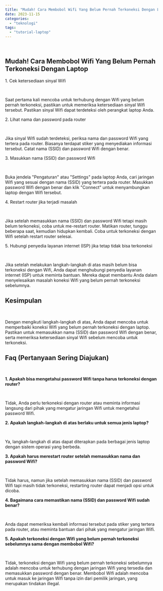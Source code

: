 ```yaml
---
title: "Mudah! Cara Membobol Wifi Yang Belum Pernah Terkoneksi Dengan Laptop"
date: 2023-11-15
categories: 
  - "teknologi"
tags: 
  - "tutorial-laptop"
---
```


 

## Mudah! Cara Membobol Wifi Yang Belum Pernah Terkoneksi Dengan Laptop

1\. Cek ketersediaan sinyal Wifi

 

Saat pertama kali mencoba untuk terhubung dengan Wifi yang belum pernah terkoneksi, pastikan untuk memeriksa ketersediaan sinyal Wifi tersebut. Pastikan sinyal Wifi dapat terdeteksi oleh perangkat laptop Anda.

2\. Lihat nama dan password pada router

 

Jika sinyal Wifi sudah terdeteksi, periksa nama dan password Wifi yang tertera pada router. Biasanya terdapat stiker yang menyediakan informasi tersebut. Catat nama (SSID) dan password Wifi dengan benar.

3\. Masukkan nama (SSID) dan password Wifi

 

Buka jendela "Pengaturan" atau "Settings" pada laptop Anda, cari jaringan Wifi yang sesuai dengan nama (SSID) yang tertera pada router. Masukkan password Wifi dengan benar dan klik "Connect" untuk menyambungkan laptop dengan Wifi tersebut.

4\. Restart router jika terjadi masalah

 

Jika setelah memasukkan nama (SSID) dan password Wifi tetapi masih belum terkoneksi, coba untuk me-restart router. Matikan router, tunggu beberapa saat, kemudian hidupkan kembali. Coba untuk terkoneksi dengan Wifi setelah restart router selesai.

5\. Hubungi penyedia layanan internet (ISP) jika tetap tidak bisa terkoneksi

 

Jika setelah melakukan langkah-langkah di atas masih belum bisa terkoneksi dengan Wifi, Anda dapat menghubungi penyedia layanan internet (ISP) untuk meminta bantuan. Mereka dapat membantu Anda dalam menyelesaikan masalah koneksi Wifi yang belum pernah terkoneksi sebelumnya.

## Kesimpulan

 

Dengan mengikuti langkah-langkah di atas, Anda dapat mencoba untuk memperbaiki koneksi Wifi yang belum pernah terkoneksi dengan laptop. Pastikan untuk memasukkan nama (SSID) dan password Wifi dengan benar, serta memeriksa ketersediaan sinyal Wifi sebelum mencoba untuk terkoneksi.

## Faq (Pertanyaan Sering Diajukan)

 

**1\. Apakah bisa mengetahui password Wifi tanpa harus terkoneksi dengan router?**

 

Tidak, Anda perlu terkoneksi dengan router atau meminta informasi langsung dari pihak yang mengatur jaringan Wifi untuk mengetahui password Wifi.

**2\. Apakah langkah-langkah di atas berlaku untuk semua jenis laptop?**

 

Ya, langkah-langkah di atas dapat diterapkan pada berbagai jenis laptop dengan sistem operasi yang berbeda.

**3\. Apakah harus merestart router setelah memasukkan nama dan password Wifi?**

 

Tidak harus, namun jika setelah memasukkan nama (SSID) dan password Wifi tapi masih tidak terkoneksi, restarting router dapat menjadi opsi untuk dicoba.

**4\. Bagaimana cara memastikan nama (SSID) dan password Wifi sudah benar?**

 

Anda dapat memeriksa kembali informasi tersebut pada stiker yang tertera pada router, atau meminta bantuan dari pihak yang mengatur jaringan Wifi.

**5\. Apakah terkoneksi dengan Wifi yang belum pernah terkoneksi sebelumnya sama dengan membobol Wifi?**

 

Tidak, terkoneksi dengan Wifi yang belum pernah terkoneksi sebelumnya adalah mencoba untuk terhubung dengan jaringan Wifi yang tersedia dan memasukkan password dengan benar. Membobol Wifi adalah mencoba untuk masuk ke jaringan Wifi tanpa izin dari pemilik jaringan, yang merupakan tindakan illegal.
